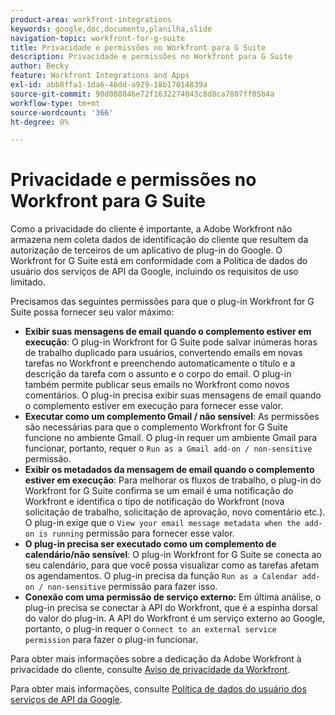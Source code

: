 ```yaml
---
product-area: workfront-integrations
keywords: google,doc,documento,planilha,slide
navigation-topic: workfront-for-g-suite
title: Privacidade e permissões no Workfront para G Suite
description: Privacidade e permissões no Workfront para G Suite
author: Becky
feature: Workfront Integrations and Apps
exl-id: abb8ffa1-1da6-46dd-a929-18b17014839a
source-git-commit: 90d088846e72f1632274043c8d8ca7807ff05b4a
workflow-type: tm+mt
source-wordcount: '366'
ht-degree: 0%

---
```


# Privacidade e permissões no Workfront para G Suite

Como a privacidade do cliente é importante, a Adobe Workfront não armazena nem coleta dados de identificação do cliente que resultem da autorização de terceiros de um aplicativo de plug-in do Google. O Workfront for G Suite está em conformidade com a Política de dados do usuário dos serviços de API da Google, incluindo os requisitos de uso limitado.

Precisamos das seguintes permissões para que o plug-in Workfront for G Suite possa fornecer seu valor máximo:

* **Exibir suas mensagens de email quando o complemento estiver em execução**: O plug-in Workfront for G Suite pode salvar inúmeras horas de trabalho duplicado para usuários, convertendo emails em novas tarefas no Workfront e preenchendo automaticamente o título e a descrição da tarefa com o assunto e o corpo do email. O plug-in também permite publicar seus emails no Workfront como novos comentários. O plug-in precisa exibir suas mensagens de email quando o complemento estiver em execução para fornecer esse valor.
* **Executar como um complemento Gmail / não sensível**: As permissões são necessárias para que o complemento Workfront for G Suite funcione no ambiente Gmail. O plug-in requer um ambiente Gmail para funcionar, portanto, requer o `Run as a Gmail add-on / non-sensitive` permissão.
* **Exibir os metadados da mensagem de email quando o complemento estiver em execução**: Para melhorar os fluxos de trabalho, o plug-in do Workfront for G Suite confirma se um email é uma notificação do Workfront e identifica o tipo de notificação do Workfront (nova solicitação de trabalho, solicitação de aprovação, novo comentário etc.). O plug-in exige que o `View your email message metadata when the add-on is running` permissão para fornecer esse valor.
* **O plug-in precisa ser executado como um complemento de calendário/não sensível**: O plug-in Workfront for G Suite se conecta ao seu calendário, para que você possa visualizar como as tarefas afetam os agendamentos. O plug-in precisa da função `Run as a Calendar add-on / non-sensitive` permissão para fazer isso.
* **Conexão com uma permissão de serviço externo:** Em última análise, o plug-in precisa se conectar à API do Workfront, que é a espinha dorsal do valor do plug-in. A API do Workfront é um serviço externo ao Google, portanto, o plug-in requer o `Connect to an external service permission` para fazer o plug-in funcionar.

Para obter mais informações sobre a dedicação da Adobe Workfront à privacidade do cliente, consulte [Aviso de privacidade da Workfront](https://www.adobe.com/content/dam/cc/en/legal/terms/enterprise/pdfs/Privacy-Notice-and-Privacy-Shield-Statement-Adobe-Workfront.pdf).

Para obter mais informações, consulte [Política de dados do usuário dos serviços de API da Google](https://developers.google.com/terms/api-services-user-data-policy).
